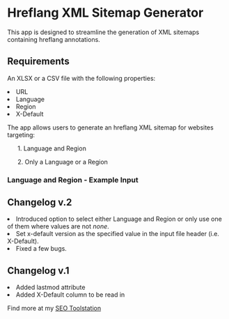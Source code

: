 # Hreflang XML Sitemap Generator

This app is designed to streamline the generation of XML sitemaps containing hreflang annotations.

## Requirements
An XLSX or a CSV file with the following properties: 

<li> 
  URL
</li>
<li>
  Language
</li> 
<li>
  Region
</li>
<li>
  X-Default
</li>



The app allows users to generate an hreflang XML sitemap for websites targeting:

<ul>
  1. Language and Region
</ul>
<ul>
  2. Only a Language or a Region
</ul>

### Language and Region - Example Input



## Changelog v.2

<li>
  Introduced option to select either Language and Region or only use one of them where values are not <i>none</i>. 
</li>
<li>
  Set x-default version as the specified value in the input file header (i.e. X-Default).
</li> 
<li> 
  Fixed a few bugs.
</li> 

## Changelog v.1

<li>
  Added lastmod attribute
</li> 
<li> 
  Added X-Default column to be read in
</li> 

Find more at my [SEO Toolstation]([https://seodepths.com/tools-for-seo/)

